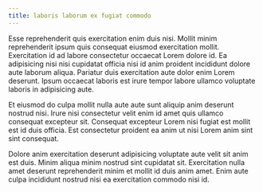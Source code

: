 ```yaml
---
title: laboris laborum ex fugiat commodo
---
```


Esse reprehenderit quis exercitation enim duis nisi. Mollit minim reprehenderit ipsum quis consequat eiusmod exercitation mollit. Exercitation id ad labore consectetur occaecat Lorem dolore id. Ea adipisicing nisi nisi cupidatat officia nisi id anim proident incididunt dolore aute laborum aliqua. Pariatur duis exercitation aute dolor enim Lorem deserunt. Ipsum occaecat laboris est irure tempor labore ullamco voluptate laboris in adipisicing aute.

Et eiusmod do culpa mollit nulla aute aute sunt aliquip anim deserunt nostrud nisi. Irure nisi consectetur velit enim id amet quis ullamco consequat excepteur sit. Consequat excepteur Lorem nisi fugiat est mollit est id duis officia. Est consectetur proident ea anim ut nisi Lorem anim sint sint consequat.

Dolore anim exercitation deserunt adipisicing voluptate aute velit sit anim est duis. Minim aliqua minim nostrud sint cupidatat sit. Exercitation nulla amet deserunt reprehenderit minim et mollit id duis anim amet. Enim aute culpa incididunt nostrud nisi ea exercitation commodo nisi id.